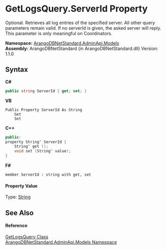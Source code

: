 # GetLogsQuery.ServerId Property 
 

Optional. Retrieves all log entries of the specified server. All other query parameters remain valid. If no serverId is given, the asked server will reply. This parameter is only meaningful on Coordinators.

**Namespace:**&nbsp;<a href="09a5369e-c1cb-35e0-2a36-7817d39ab37d">ArangoDBNetStandard.AdminApi.Models</a><br />**Assembly:**&nbsp;ArangoDBNetStandard (in ArangoDBNetStandard.dll) Version: 1.1.0

## Syntax

**C#**<br />
``` C#
public string ServerId { get; set; }
```

**VB**<br />
``` VB
Public Property ServerId As String
	Get
	Set
```

**C++**<br />
``` C++
public:
property String^ ServerId {
	String^ get ();
	void set (String^ value);
}
```

**F#**<br />
``` F#
member ServerId : string with get, set

```


#### Property Value
Type: <a href="https://docs.microsoft.com/dotnet/api/system.string" target="_blank" rel="noopener noreferrer">String</a>

## See Also


#### Reference
<a href="72b81dde-8a25-2d18-d0c0-e93fb69c2969">GetLogsQuery Class</a><br /><a href="09a5369e-c1cb-35e0-2a36-7817d39ab37d">ArangoDBNetStandard.AdminApi.Models Namespace</a><br />